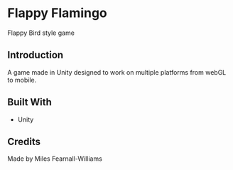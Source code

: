 
# Flappy Flamingo
Flappy Bird style game

## Introduction
A game made in Unity designed to work on multiple platforms from webGL to mobile.


## Built With
* Unity


## Credits
Made by Miles Fearnall-Williams
